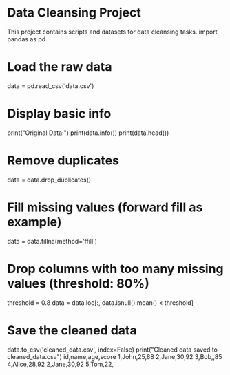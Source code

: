 # Data Cleansing Project

This project contains scripts and datasets for data cleansing tasks.
import pandas as pd

# Load the raw data
data = pd.read_csv('data.csv')

# Display basic info
print("Original Data:")
print(data.info())
print(data.head())

# Remove duplicates
data = data.drop_duplicates()

# Fill missing values (forward fill as example)
data = data.fillna(method='ffill')

# Drop columns with too many missing values (threshold: 80%)
threshold = 0.8
data = data.loc[:, data.isnull().mean() < threshold]

# Save the cleaned data
data.to_csv('cleaned_data.csv', index=False)
print("Cleaned data saved to cleaned_data.csv")
id,name,age,score
1,John,25,88
2,Jane,30,92
3,Bob,,85
4,Alice,28,92
2,Jane,30,92
5,Tom,22,
